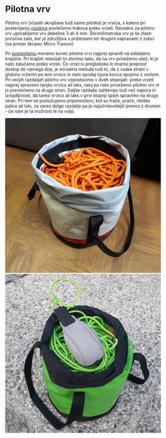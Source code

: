 # Pilotna vrv

_Pilotna vrv_ (včasih skrajšano tudi samo _pilotka_) je vrvica, s katero pri postavljanju [visokice](visokica) povlečemo trakova preko vrzeli. Navadno za pilotno vrv uporabljamo vrv debeline 3 ali 4 mm. Štirimilimetrska vrv je še zlasti priročna zato, ker je združljiva s prižemami ter drugimi napravami z zobci (na primer škripec Micro Traxion).

Pri [postavljanju](postavljanje) moramo konec pilotne vrvi najprej spraviti na oddaljeno krajišče. Pri krajših relacijah to storimo tako, da na vrv privežemo utež, ki jo nato zalučamo preko vrzeli. Če vrzel ni pregloboka in imamo preprost dostop do njenega dna, je smiselna metoda tudi to, da z vsake strani v globino vržemo po eno vrvico in nato spodaj njuna konca spojimo z vozlom. Pri večjih razdaljah pilotno vrv vzpostavimo v dveh stopnjah: preko vrzeli najprej spravimo tanjšo vrvico ali laks, nanj pa nato privežemo pilotno vrv in jo prevlečemo na drugo stran. Daljše razdalje zahtevajo tudi več napora in iznajdljivosti, da tanko vrvico ali laks v prvi stopnji sploh spravimo na drugo stran. Pri tem se poslužujemo pripomočkov, kot so frače, prače, ribiške palice ali loki, za zares dolge razdalje pa je najučinkovitejši prenos z dronom - če nam je ta možnost le na voljo.

![100 m 4-milimetrske vrvice v priročni torbici](images/tagline.jpg)
![200 m 3-milimetrske vrvice z utežjo za metanje](images/tagline-weight.jpg)
